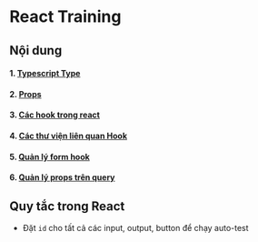 # React Training

## Nội dung

#### 1. [Typescript Type](./1:ts-type.md)

#### 2. [Props](./2:react-props.md)

#### 3. [Các hook trong react](./3:react-hook.md)

#### 4. [Các thư viện liên quan Hook](./4:react-lib-hook.md)

#### 5. [Quản lý form hook](./5:react-form-hook.md)

#### 6. [Quản lý props trên query](./6:props-query.md)

## Quy tắc trong React

- Đặt `id` cho tất cả các input, output, button để chạy auto-test
